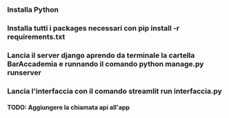 ### Installa Python
### Installa tutti i packages necessari con pip install -r requirements.txt
### Lancia il server django aprendo da terminale la cartella BarAccademia e runnando il comando python manage.py runserver
### Lancia l'interfaccia con il comando streamlit run interfaccia.py


#### TODO: Aggiungere la chiamata api all'app
